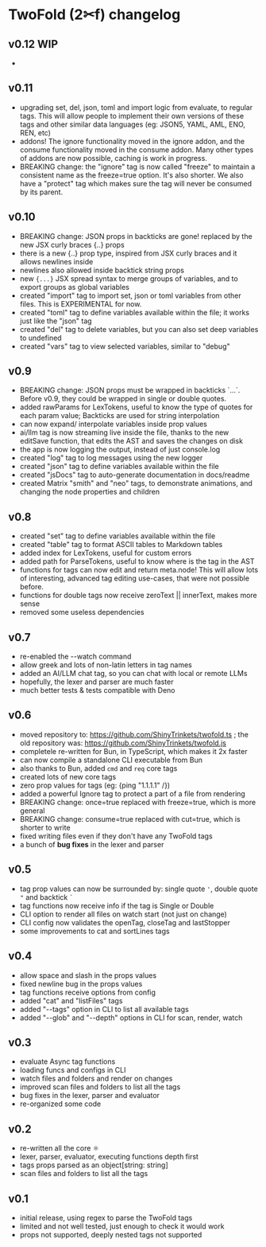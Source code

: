 # TwoFold (2✂︎f) changelog

## v0.12 WIP

-

## v0.11

- upgrading set, del, json, toml and import logic from evaluate, to regular
  tags. This will allow people to implement their own versions of these tags and
  other similar data languages (eg: JSON5, YAML, AML, ENO, REN, etc)
- addons! The ignore functionality moved in the ignore addon, and the consume
  functionality moved in the consume addon. Many other types of addons are now
  possible, caching is work in progress.
- BREAKING change: the "ignore" tag is now called "freeze" to maintain a
  consistent name as the freeze=true option. It's also shorter. We also have a
  "protect" tag which makes sure the tag will never be consumed by its parent.

## v0.10

- BREAKING change: JSON props in backticks are gone! replaced by the new JSX
  curly braces {..} props
- there is a new {..} prop type, inspired from JSX curly braces and it allows
  newlines inside
- newlines also allowed inside backtick string props
- new `{...}` JSX spread syntax to merge groups of variables, and to export
  groups as global variables
- created "import" tag to import set, json or toml variables from other files.
  This is EXPERIMENTAL for now.
- created "toml" tag to define variables available within the file; it works
  just like the "json" tag
- created "del" tag to delete variables, but you can also set deep variables to
  undefined
- created "vars" tag to view selected variables, similar to "debug"

## v0.9

- BREAKING change: JSON props must be wrapped in backticks \`...\`. Before v0.9,
  they could be wrapped in single or double quotes.
- added rawParams for LexTokens, useful to know the type of quotes for each
  param value; Backticks are used for string interpolation
- can now expand/ interpolate variables inside prop values
- ai/llm tag is now streaming live inside the file, thanks to the new editSave
  function, that edits the AST and saves the changes on disk
- the app is now logging the output, instead of just console.log
- created "log" tag to log messages using the new logger
- created "json" tag to define variables available within the file
- created "jsDocs" tag to auto-generate documentation in docs/readme
- created Matrix "smith" and "neo" tags, to demonstrate animations, and changing
  the node properties and children

## v0.8

- created "set" tag to define variables available within the file
- created "table" tag to format ASCII tables to Markdown tables
- added index for LexTokens, useful for custom errors
- added path for ParseTokens, useful to know where is the tag in the AST
- functions for tags can now edit and return meta.node! This will allow lots of
  interesting, advanced tag editing use-cases, that were not possible before.
- functions for double tags now receive zeroText || innerText, makes more sense
- removed some useless dependencies

## v0.7

- re-enabled the --watch command
- allow greek and lots of non-latin letters in tag names
- added an AI/LLM chat tag, so you can chat with local or remote LLMs
- hopefully, the lexer and parser are much faster
- much better tests & tests compatible with Deno

## v0.6

- moved repository to: https://github.com/ShinyTrinkets/twofold.ts ; the old
  repository was: https://github.com/ShinyTrinkets/twofold.js
- completele re-written for Bun, in TypeScript, which makes it 2x faster
- can now compile a standalone CLI executable from Bun
- also thanks to Bun, added `cmd` and `req` core tags
- created lots of new core tags
- zero prop values for tags (eg: {ping "1.1.1.1" /})
- added a powerful Ignore tag to protect a part of a file from rendering
- BREAKING change: once=true replaced with freeze=true, which is more general
- BREAKING change: consume=true replaced with cut=true, which is shorter to
  write
- fixed writing files even if they don't have any TwoFold tags
- a bunch of **bug fixes** in the lexer and parser

## v0.5

- tag prop values can now be surrounded by: single quote `'`, double quote `"`
  and backtick `` ` ``
- tag functions now receive info if the tag is Single or Double
- CLI option to render all files on watch start (not just on change)
- CLI config now validates the openTag, closeTag and lastStopper
- some improvements to cat and sortLines tags

## v0.4

- allow space and slash in the props values
- fixed newline bug in the props values
- tag functions receive options from config
- added "cat" and "listFiles" tags
- added "--tags" option in CLI to list all available tags
- added "--glob" and "--depth" options in CLI for scan, render, watch

## v0.3

- evaluate Async tag functions
- loading funcs and configs in CLI
- watch files and folders and render on changes
- improved scan files and folders to list all the tags
- bug fixes in the lexer, parser and evaluator
- re-organized some code

## v0.2

- re-written all the core ⚛︎
- lexer, parser, evaluator, executing functions depth first
- tags props parsed as an object[string: string]
- scan files and folders to list all the tags

## v0.1

- initial release, using regex to parse the TwoFold tags
- limited and not well tested, just enough to check it would work
- props not supported, deeply nested tags not supported

